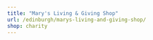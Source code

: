 ```yaml
---
title: "Mary's Living & Giving Shop"
url: /edinburgh/marys-living-and-giving-shop/
shop: charity
---
```

